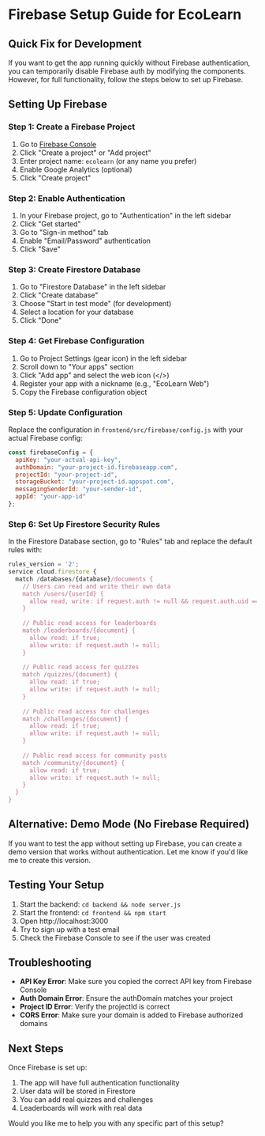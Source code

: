 # Firebase Setup Guide for EcoLearn

## Quick Fix for Development

If you want to get the app running quickly without Firebase authentication, you can temporarily disable Firebase auth by modifying the components. However, for full functionality, follow the steps below to set up Firebase.

## Setting Up Firebase

### Step 1: Create a Firebase Project

1. Go to [Firebase Console](https://console.firebase.google.com/)
2. Click "Create a project" or "Add project"
3. Enter project name: `ecolearn` (or any name you prefer)
4. Enable Google Analytics (optional)
5. Click "Create project"

### Step 2: Enable Authentication

1. In your Firebase project, go to "Authentication" in the left sidebar
2. Click "Get started"
3. Go to "Sign-in method" tab
4. Enable "Email/Password" authentication
5. Click "Save"

### Step 3: Create Firestore Database

1. Go to "Firestore Database" in the left sidebar
2. Click "Create database"
3. Choose "Start in test mode" (for development)
4. Select a location for your database
5. Click "Done"

### Step 4: Get Firebase Configuration

1. Go to Project Settings (gear icon) in the left sidebar
2. Scroll down to "Your apps" section
3. Click "Add app" and select the web icon (</>)
4. Register your app with a nickname (e.g., "EcoLearn Web")
5. Copy the Firebase configuration object

### Step 5: Update Configuration

Replace the configuration in `frontend/src/firebase/config.js` with your actual Firebase config:

```javascript
const firebaseConfig = {
  apiKey: "your-actual-api-key",
  authDomain: "your-project-id.firebaseapp.com",
  projectId: "your-project-id",
  storageBucket: "your-project-id.appspot.com",
  messagingSenderId: "your-sender-id",
  appId: "your-app-id"
};
```

### Step 6: Set Up Firestore Security Rules

In the Firestore Database section, go to "Rules" tab and replace the default rules with:

```javascript
rules_version = '2';
service cloud.firestore {
  match /databases/{database}/documents {
    // Users can read and write their own data
    match /users/{userId} {
      allow read, write: if request.auth != null && request.auth.uid == userId;
    }
    
    // Public read access for leaderboards
    match /leaderboards/{document} {
      allow read: if true;
      allow write: if request.auth != null;
    }
    
    // Public read access for quizzes
    match /quizzes/{document} {
      allow read: if true;
      allow write: if request.auth != null;
    }
    
    // Public read access for challenges
    match /challenges/{document} {
      allow read: if true;
      allow write: if request.auth != null;
    }
    
    // Public read access for community posts
    match /community/{document} {
      allow read: if true;
      allow write: if request.auth != null;
    }
  }
}
```

## Alternative: Demo Mode (No Firebase Required)

If you want to test the app without setting up Firebase, you can create a demo version that works without authentication. Let me know if you'd like me to create this version.

## Testing Your Setup

1. Start the backend: `cd backend && node server.js`
2. Start the frontend: `cd frontend && npm start`
3. Open http://localhost:3000
4. Try to sign up with a test email
5. Check the Firebase Console to see if the user was created

## Troubleshooting

- **API Key Error**: Make sure you copied the correct API key from Firebase Console
- **Auth Domain Error**: Ensure the authDomain matches your project
- **Project ID Error**: Verify the projectId is correct
- **CORS Error**: Make sure your domain is added to Firebase authorized domains

## Next Steps

Once Firebase is set up:
1. The app will have full authentication functionality
2. User data will be stored in Firestore
3. You can add real quizzes and challenges
4. Leaderboards will work with real data

Would you like me to help you with any specific part of this setup?


